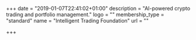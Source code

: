 +++
date = "2019-01-07T22:41:02+01:00"
description = "AI-powered crypto trading and portfolio management."
logo = ""
membership_type = "standard"
name = "Intelligent Trading Foundation"
url = ""

+++
